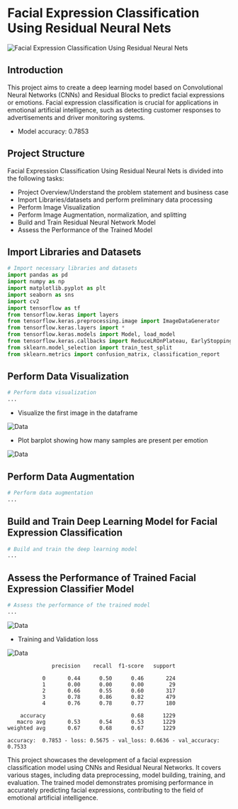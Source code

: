 
# Facial Expression Classification Using Residual Neural Nets

![Facial Expression Classification Using Residual Neural Nets](Emotion-AI-Detection.png)

## Introduction

This project aims to create a deep learning model based on Convolutional Neural Networks (CNNs) and Residual Blocks to predict facial expressions or emotions. Facial expression classification is crucial for applications in emotional artificial intelligence, such as detecting customer responses to advertisements and driver monitoring systems.

- Model accuracy:  0.7853

## Project Structure

Facial Expression Classification Using Residual Neural Nets is divided into the following tasks:

- Project Overview/Understand the problem statement and business case
- Import Libraries/datasets and perform preliminary data processing
- Perform Image Visualization
- Perform Image Augmentation, normalization, and splitting
- Build and Train Residual Neural Network Model
- Assess the Performance of the Trained Model

## Import Libraries and Datasets

```python
# Import necessary libraries and datasets
import pandas as pd
import numpy as np
import matplotlib.pyplot as plt
import seaborn as sns
import cv2
import tensorflow as tf
from tensorflow.keras import layers
from tensorflow.keras.preprocessing.image import ImageDataGenerator
from tensorflow.keras.layers import *
from tensorflow.keras.models import Model, load_model
from tensorflow.keras.callbacks import ReduceLROnPlateau, EarlyStopping, ModelCheckpoint, LearningRateScheduler
from sklearn.model_selection import train_test_split
from sklearn.metrics import confusion_matrix, classification_report
```

## Perform Data Visualization

```python
# Perform data visualization
...
```

- Visualize the first image in the dataframe
  
![Data](data_viz.png)


- Plot barplot showing how many samples are present per emotion


![Data](data_viz2.png)



## Perform Data Augmentation

```python
# Perform data augmentation
...
```

## Build and Train Deep Learning Model for Facial Expression Classification

```python
# Build and train the deep learning model
...
```

## Assess the Performance of Trained Facial Expression Classifier Model

```python
# Assess the performance of the trained model
...
```
![Data](confusion_matx.png)



- Training and Validation loss

![Data](performance.png)

```
              precision    recall  f1-score   support

           0       0.44      0.50      0.46       224
           1       0.00      0.00      0.00        29
           2       0.66      0.55      0.60       317
           3       0.78      0.86      0.82       479
           4       0.76      0.78      0.77       180

    accuracy                           0.68      1229
   macro avg       0.53      0.54      0.53      1229
weighted avg       0.67      0.68      0.67      1229

accuracy:  0.7853 - loss: 0.5675 - val_loss: 0.6636 - val_accuracy: 0.7533
```


This project showcases the development of a facial expression classification model using CNNs and Residual Neural Networks. It covers various stages, including data preprocessing, model building, training, and evaluation. The trained model demonstrates promising performance in accurately predicting facial expressions, contributing to the field of emotional artificial intelligence.

```
